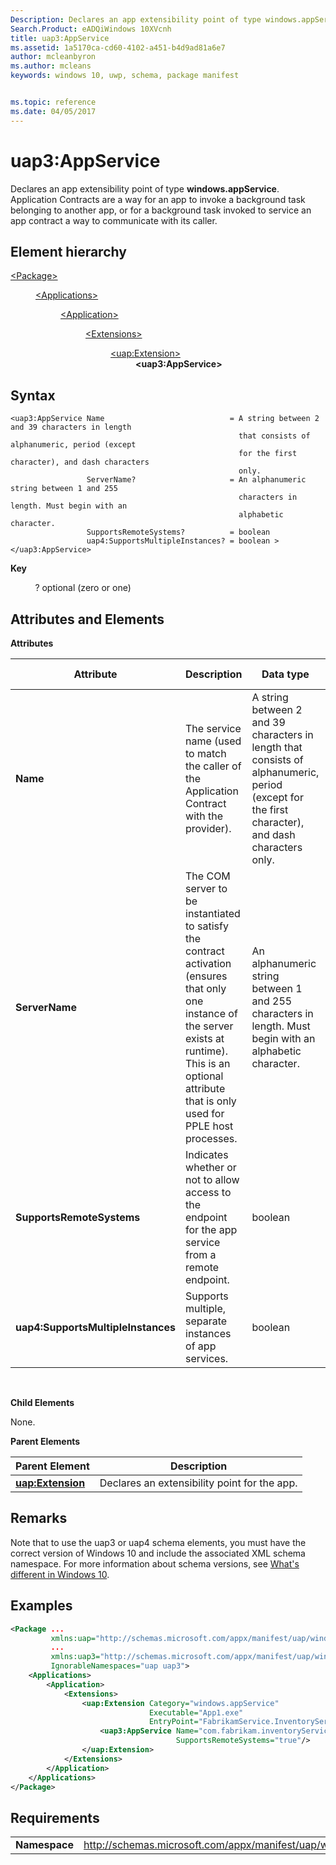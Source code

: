 ```yaml
---
Description: Declares an app extensibility point of type windows.appService.
Search.Product: eADQiWindows 10XVcnh
title: uap3:AppService
ms.assetid: 1a5170ca-cd60-4102-a451-b4d9ad81a6e7
author: mcleanbyron
ms.author: mcleans
keywords: windows 10, uwp, schema, package manifest


ms.topic: reference
ms.date: 04/05/2017
---
```


# uap3:AppService


Declares an app extensibility point of type **windows.appService**. Application Contracts are a way for an app to invoke a background task belonging to another app, or for a background task invoked to service an app contract a way to communicate with its caller.

## Element hierarchy

<dl>
<dt><a href="element-package.md">&lt;Package&gt;</a></dt>
<dd>
<dl>
<dt><a href="element-applications.md">&lt;Applications&gt;</a></dt>
<dd>
<dl>
<dt><a href="element-application.md">&lt;Application&gt;</a></dt>
<dd>
<dl>
<dt><a href="element-1-extensions.md">&lt;Extensions&gt;</a></dt>
<dd>
<dl>
<dt><a href="element-uap-extension.md">&lt;uap:Extension&gt;</a></dt>
<dd><b>&lt;uap3:AppService&gt;</b></dd>
</dl>
</dd>
</dl>
</dd>
</dl>
</dd>
</dl>
</dd>
</dl>

## Syntax


```
<uap3:AppService Name                            = A string between 2 and 39 characters in length 
                                                   that consists of alphanumeric, period (except 
                                                   for the first character), and dash characters 
                                                   only.
                 ServerName?                     = An alphanumeric string between 1 and 255 
                                                   characters in length. Must begin with an 
                                                   alphabetic character.
                 SupportsRemoteSystems?          = boolean 
                 uap4:SupportsMultipleInstances? = boolean >
</uap3:AppService>
```

**Key**

          ? optional (zero or one)

## Attributes and Elements


**Attributes**

| Attribute | Description | Data type  | Required | Default value |
|-----------|-------------|------------|----------|---------------|
| **Name**  | The service name (used to match the caller of the Application Contract with the provider). | A string between 2 and 39 characters in length that consists of alphanumeric, period (except for the first character), and dash characters only. | Yes  |
| **ServerName**  | The COM server to be instantiated to satisfy the contract activation (ensures that only one instance of the server exists at runtime). This is an optional attribute that is only used for PPLE host processes. | An alphanumeric string between 1 and 255 characters in length. Must begin with an alphabetic character. | No   |  |
| **SupportsRemoteSystems** | Indicates whether or not to allow access to the endpoint for the app service from a remote endpoint.| boolean  | No  |    |
| **uap4:SupportsMultipleInstances** | Supports multiple, separate instances of app services. | boolean  | No  |    |


 

**Child Elements**

None.

**Parent Elements**

| Parent Element                                 | Description                                  |
|------------------------------------------------|----------------------------------------------|
| [**uap:Extension**](element-uap-extension.md) | Declares an extensibility point for the app. |


## Remarks
Note that to use the uap3 or uap4 schema elements, you must have the correct version of Windows 10 and include the associated XML schema namespace. For more information about schema versions, see [What's different in Windows 10](what-s-changed-in-windows-10.md).  

## Examples


```XML
<Package ...
         xmlns:uap="http://schemas.microsoft.com/appx/manifest/uap/windows10"  
         ...
         xmlns:uap3="http://schemas.microsoft.com/appx/manifest/uap/windows10/3"  
         IgnorableNamespaces="uap uap3">
    <Applications>
        <Application>
            <Extensions>
                <uap:Extension Category="windows.appService" 
                               Executable="App1.exe" 
                               EntryPoint="FabrikamService.InventoryServiceTask">    
                    <uap3:AppService Name="com.fabrikam.inventoryService" 
                                     SupportsRemoteSystems="true"/>  
                </uap:Extension>  
            </Extensions>
        </Application>
    </Applications>
</Package>
```

## Requirements


|               |                                                            |
|---------------|------------------------------------------------------------|
| **Namespace** | http://schemas.microsoft.com/appx/manifest/uap/windows10/3 |

 

 

 



